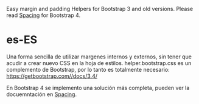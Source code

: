 Easy margin and padding Helpers for Bootstrap 3 and old versions.
Please read <a href="https://getbootstrap.com/docs/4.3/utilities/spacing/" target="_blank">Spacing</a> for Bootstrap 4.
# es-ES
Una forma sencilla de utilizar margenes internos y externos, sin tener que acudir a crear nuevo CSS en la hoja de estilos.
helper.bootstrap.css es un complemento de Bootstrap, por lo tanto es totalmente necesario:
<a href="https://getbootstrap.com/docs/3.4/" target="_blank">https://getbootstrap.com//docs/3.4/</a>

En Bootstrap 4 se implemento una solución más completa, pueden ver la docuemntación en <a href="https://getbootstrap.com/docs/4.3/utilities/spacing/" target="_blank">Spacing</a>.
